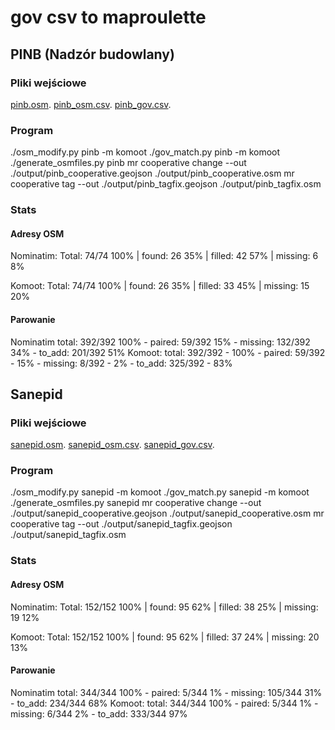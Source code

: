 # gov csv to maproulette

## PINB (Nadzór budowlany)

### Pliki wejściowe

[pinb.osm](https://overpass-turbo.eu/s/1pQK).
[pinb_osm.csv](https://overpass-turbo.eu/s/1qGl).
[pinb_gov.csv](https://dane.gov.pl/pl/dataset/2199,baza-teleadresowa-administracji-zespolonej).

### Program

./osm_modify.py pinb -m komoot
./gov_match.py pinb -m komoot
./generate_osmfiles.py pinb
mr cooperative change --out ./output/pinb_cooperative.geojson ./output/pinb_cooperative.osm
mr cooperative tag --out ./output/pinb_tagfix.geojson ./output/pinb_tagfix.osm

### Stats

#### Adresy OSM

Nominatim:
Total: 74/74 100% | found: 26 35% | filled: 42 57% | missing: 6 8%

Komoot:
Total: 74/74 100% | found: 26 35% | filled: 33 45% | missing: 15 20%

#### Parowanie

Nominatim
total: 392/392 100% - paired: 59/392 15% - missing: 132/392 34% - to_add: 201/392 51%
Komoot:
total: 392/392 - 100% - paired: 59/392 - 15% - missing: 8/392 - 2% - to_add: 325/392 - 83%

## Sanepid

### Pliki wejściowe

[sanepid.osm](https://overpass-turbo.eu/s/1qGk).
[sanepid_osm.csv](https://overpass-turbo.eu/s/1qGj).
[sanepid_gov.csv](https://dane.gov.pl/pl/dataset/2199,baza-teleadresowa-administracji-zespolonej).

### Program

./osm_modify.py sanepid -m komoot
./gov_match.py sanepid -m komoot
./generate_osmfiles.py sanepid
mr cooperative change --out ./output/sanepid_cooperative.geojson ./output/sanepid_cooperative.osm
mr cooperative tag --out ./output/sanepid_tagfix.geojson ./output/sanepid_tagfix.osm

### Stats

#### Adresy OSM

Nominatim:
Total: 152/152 100% | found: 95 62% | filled: 38 25% | missing: 19 12%

Komoot:
Total: 152/152 100% | found: 95 62% | filled: 37 24% | missing: 20 13%
#### Parowanie

Nominatim
total: 344/344 100% - paired: 5/344 1% - missing: 105/344 31% - to_add: 234/344 68%
Komoot:
total: 344/344 100% - paired: 5/344 1% - missing: 6/344 2% - to_add: 333/344 97%